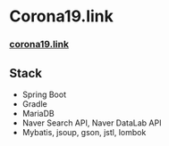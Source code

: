 # Corona19.link

### [corona19.link](http://corona19.link)

## Stack
* Spring Boot
* Gradle
* MariaDB
* Naver Search API, Naver DataLab API
* Mybatis, jsoup, gson, jstl, lombok
